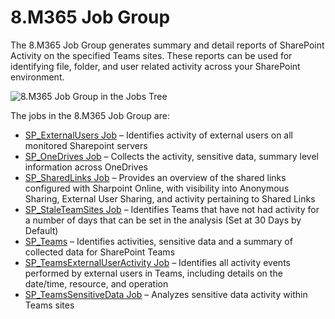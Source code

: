 # 8.M365 Job Group

The 8.M365 Job Group generates summary and detail reports of SharePoint Activity on the specified
Teams sites. These reports can be used for identifying file, folder, and user related activity
across your SharePoint environment.

![8.M365 Job Group in the Jobs Tree](/img/versioned_docs/accessanalyzer_11.6/accessanalyzer/admin/hostmanagement/jobstree.webp)

The jobs in the 8.M365 Job Group are:

- [SP_ExternalUsers Job](/docs/accessanalyzer/11.6/accessanalyzer/solutions/sharepoint/m365/sp_externalusers.md)
  – Identifies activity of external users on all monitored Sharepoint servers
- [SP_OneDrives Job](/docs/accessanalyzer/11.6/accessanalyzer/solutions/sharepoint/m365/sp_onedrives.md)
  – Collects the activity, sensitive data, summary level information across OneDrives
- [SP_SharedLinks Job](/docs/accessanalyzer/11.6/accessanalyzer/solutions/sharepoint/m365/sp_sharedlinks.md)
  – Provides an overview of the shared links configured with Sharpoint Online, with visibility into
  Anonymous Sharing, External User Sharing, and activity pertaining to Shared Links
- [SP_StaleTeamSites Job](/docs/accessanalyzer/11.6/accessanalyzer/solutions/sharepoint/m365/sp_staleteamsites.md)
  – Identifies Teams that have not had activity for a number of days that can be set in the analysis
  (Set at 30 Days by Default)
- [SP_Teams](/docs/accessanalyzer/11.6/accessanalyzer/solutions/sharepoint/m365/sp_teams.md)
  – Identifies activities, sensitive data and a summary of collected data for SharePoint Teams
- [SP_TeamsExternalUserActivity Job](/docs/accessanalyzer/11.6/accessanalyzer/solutions/sharepoint/m365/sp_teamsexternaluseractivity.md)
  – Identifies all activity events performed by external users in Teams, including details on the
  date/time, resource, and operation
- [SP_TeamsSensitiveData Job](/docs/accessanalyzer/11.6/accessanalyzer/solutions/sharepoint/m365/sp_teamssensitivedata.md)
  – Analyzes sensitive data activity within Teams sites
